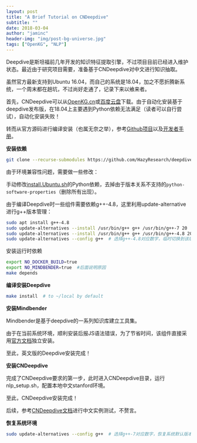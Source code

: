 ```yaml
---
layout: post
title: "A Brief Tutorial on CNDeepdive"
subtitle: ""
date: 2018-03-04
author: "jaminc"
header-img: "img/post-bg-universe.jpg"
tags: ["OpenKG", "NLP"]
---
```


Deepdive是斯坦福前几年开发的知识特征提取引擎，不过项目目前已经进入维护状态。最近由于研究项目需要，准备基于CNDeepdive对中文进行知识抽取。

虽然官方最新支持到Ubuntu 16.04，而自己的系统是18.04，加之不愿折腾新系统，一个周末都在趟坑，不过尚好走通了，记录下来以飨来者。

<!-- more -->

首先，CNDeepdive可以从[OpenKG.cn](http://www.openkg.cn/tool/cn-deepdive)或[百度云盘](https://pan.baidu.com/s/1slLpYVz)下载。由于自动化安装基于deepdive发布版，在18.04上主要遇到Python依赖无法满足（读者可以自行尝试），自动化安装失败！

转而从官方源码进行编译安装（也属无奈之举），参考[Github项目](https://github.com/HazyResearch/deepdive)以及[开发者手册](https://github.com/HazyResearch/deepdive/blob/master/doc/developer.md#readme)。

**安装依赖**

```bash
git clone --recurse-submodules https://github.com/HazyResearch/deepdive.git
```
由于环境兼容性问题，需要做一些修改：

手动修改[install.Ubuntu.sh](https://github.com/HazyResearch/deepdive/blob/master/util/install/install.Ubuntu.sh)的Python依赖，去掉由于版本关系不支持的`python-software-properties`（删除所有出现）。

由于编译Deepdive时一些组件需要依赖g++-4.8，这里利用update-alternative进行g++版本管理：
```bash
sudo apt install g++-4.8
sudo update-alternatives --install /usr/bin/g++ g++ /usr/bin/g++-7 20  # 系统默认版本
sudo update-alternatives --install /usr/bin/g++ g++ /usr/bin/g++-4.8 20
sudo update-alternatives --config g++  # 选择g++-4.8对应数字，临时切换到该版本
```

安装运行时依赖

```bash
export NO_DOCKER_BUILD=true
export NO_MINDBENDER=true  #后面说明原因
make depends
```

**编译安装Deepdive**

```bash
make install  # to ~/local by default
```

**安装Mindbender**

Mindbender是基于deepdive的一系列知识库建立工具集。

由于在当前系统环境，顺利安装后报JS语法错误，为了节省时间，该组件直接采用[官方文档](https://github.com/HazyResearch/mindbender)独立安装。

至此，英文版的Deepdive安装完成！

**安装CNDeepdive**

完成了CNDeepdive要求的第一步，此时进入CNDeepdive目录，运行nlp_setup.sh，配置本地中文stanford环境。

至此，CNDeepdive安装完成！

后续，参考[CNDeepdive文档](http://openkg1.oss-cn-beijing.aliyuncs.com/478e0087-8dd6-417c-9a49-4ce12f5ec22c/tutorial.pdf)进行中文实例测试，不赘言。

**恢复系统环境**

```bash
sudo update-alternatives --config g++  # 选择g++-7对应数字，恢复系统默认版本
```
